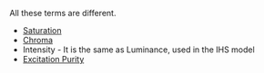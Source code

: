 All these terms are different.
- [Saturation](Saturation.md)
- [Chroma](Chroma.md)
- Intensity - It is the same as Luminance, used in the IHS model
- [Excitation Purity](Excitation%20Purity.md)